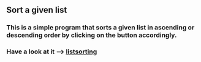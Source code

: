 ## Sort a given list

### This is a simple program that sorts a given list in ascending or descending order by clicking on the button accordingly.
### Have a look at it --> [listsorting](https://nisargmandaliya9.github.io/sortList/)
